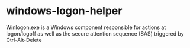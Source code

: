 # windows-logon-helper
Winlogon.exe is a Windows component responsible for actions at logon/logoff as well as the secure attention sequence (SAS) triggered by Ctrl-Alt-Delete
